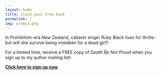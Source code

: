 ```yaml
---
layout: home
title: Claim your free book
permalink: /
img: promo3.png
---
```


In Prohibition-era New Zealand, cabaret singer Ruby Black lives for thrills–but will she survive being mistaken for a dead girl? 

For a limited time, receive a FREE copy of _Death Be Not Proud_ when you sign up to my author mailing list!

**[Click here to sign up now](http://eepurl.com/bh7sEb)**
